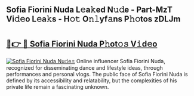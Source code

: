 ## Sofia Fiorini Nuda L𝚎a𝚔ed N𝚞𝚍e - Part-MzT Vi𝚍𝚎o L𝚎a𝚔s - H𝚘𝚝 O𝚗𝚕yf𝚊ns P𝚑𝚘tos zDLJm

# <h2><a href="http://kf2h1j.oniu.top/?m=Sofia+Fiorini+Nuda">🔗👉 🔴 Sofia Fiorini Nuda P𝚑ot𝚘𝚜 V𝚒d𝚎o</a></h2>

[![Sofia Fiorini Nuda Nu𝚍e𝚜](https://i.imgur.com/0qMVB7G.gif)](http://kf2h1j.oniu.top/?m=Sofia+Fiorini+Nuda)
Online influencer Sofia Fiorini Nuda, recognized for disseminating dance and lifestyle ideas, through performances and personal vlogs. The public face of Sofia Fiorini Nuda is defined by its accessibility and relatability, but the complexities of his private life remain a fascinating unknown.  
